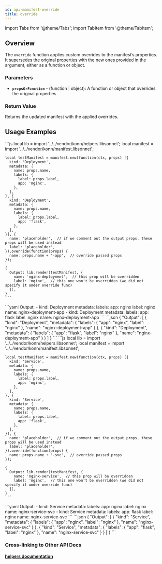 ```yaml
---
id: api-manifest-override
title: override
---
```


import Tabs from '@theme/Tabs';
import TabItem from '@theme/TabItem';


## Overview
The `override` function applies custom overrides to the manifest’s properties. It supersedes the original properties with the new ones provided in the argument, either as a function or object.

### Parameters
- **`propsOrFunction`** - (function | object): A function or object that overrides the original properties.

### Return Value
Returns the updated manifest with the applied overrides.

## Usage Examples


<Tabs>
  <TabItem value="jsonnet" label="Jsonnet" default>
    ```js
    local lib = import '../../vendor/konn/helpers.libsonnet';
    local manifest = import '../../vendor/konn/manifest.libsonnet';

    local testManifest = manifest.new(function(ctx, props) [{
      kind: 'Deployment',
      metadata: {
        name: props.name,
        labels: {
          label: props.label,
          app: 'nginx',
        },
      },
    }, {
      kind: 'Deployment',
      metadata: {
        name: props.name,
        labels: {
          label: props.label,
          app: 'flask',
        },
      },
    }], {
      name: 'placeholder',  // if we comment out the output props, these props will be used instead
      label: 'placeholder',
    }).override(function(props) {
      name: props.name + '-app',  // override passed props
    });

    {
      Output: lib.render(testManifest, {
        name: 'nginx-deployment',  // this prop will be overridden
        label: 'nginx',  // this one won't be overridden (we did not specify it under override func)
      }),
    }
    ``` 
  </TabItem>
  <TabItem value="yaml" label="YAML Output">
    ```yaml
    Output:
      - kind: Deployment
        metadata:
          labels:
            app: nginx
            label: nginx
          name: nginx-deployment-app
      - kind: Deployment
        metadata:
          labels:
            app: flask
            label: nginx
          name: nginx-deployment-app
    ```
  </TabItem>
  <TabItem value="json" label="JSON Output">
    ```json
    {
       "Output": [
          {
             "kind": "Deployment",
             "metadata": {
                "labels": {
                   "app": "nginx",
                   "label": "nginx"
                },
                "name": "nginx-deployment-app"
             }
          },
          {
             "kind": "Deployment",
             "metadata": {
                "labels": {
                   "app": "flask",
                   "label": "nginx"
                },
                "name": "nginx-deployment-app"
             }
          }
       ]
    }
    ```
  </TabItem>
</Tabs>


<Tabs>
  <TabItem value="jsonnet" label="Jsonnet" default>
    ```js
    local lib = import '../../vendor/konn/helpers.libsonnet';
    local manifest = import '../../vendor/konn/manifest.libsonnet';

    local testManifest = manifest.new(function(ctx, props) [{
      kind: 'Service',
      metadata: {
        name: props.name,
        labels: {
          label: props.label,
          app: 'nginx',
        },
      },
    }, {
      kind: 'Service',
      metadata: {
        name: props.name,
        labels: {
          label: props.label,
          app: 'flask',
        },
      },
    }], {
      name: 'placeholder',  // if we comment out the output props, these props will be used instead
      label: 'placeholder',
    }).override(function(props) {
      name: props.name + '-svc',  // override passed props
    });

    {
      Output: lib.render(testManifest, {
        name: 'nginx-service',  // this prop will be overridden
        label: 'nginx',  // this one won't be overridden (we did not specify it under override func)
      }),
    }
    ``` 
  </TabItem>
  <TabItem value="yaml" label="YAML Output">
    ```yaml
    Output:
      - kind: Service
        metadata:
          labels:
            app: nginx
            label: nginx
          name: nginx-service-svc
      - kind: Service
        metadata:
          labels:
            app: flask
            label: nginx
          name: nginx-service-svc
    ```
  </TabItem>
  <TabItem value="json" label="JSON Output">
    ```json
    {
       "Output": [
          {
             "kind": "Service",
             "metadata": {
                "labels": {
                   "app": "nginx",
                   "label": "nginx"
                },
                "name": "nginx-service-svc"
             }
          },
          {
             "kind": "Service",
             "metadata": {
                "labels": {
                   "app": "flask",
                   "label": "nginx"
                },
                "name": "nginx-service-svc"
             }
          }
       ]
    }
    ```
  </TabItem>
</Tabs>

### Cross-linking to Other API Docs
#### [helpers documentation](/api/helpers/api-helpers-render)